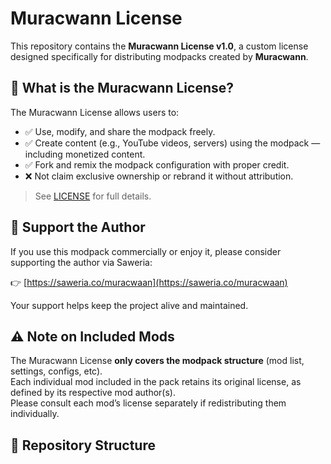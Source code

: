 # Muracwann License

This repository contains the **Muracwann License v1.0**, a custom license designed specifically for distributing modpacks created by **Muracwann**.

## 📜 What is the Muracwann License?

The Muracwann License allows users to:

- ✅ Use, modify, and share the modpack freely.
- ✅ Create content (e.g., YouTube videos, servers) using the modpack — including monetized content.
- ✅ Fork and remix the modpack configuration with proper credit.
- ❌ Not claim exclusive ownership or rebrand it without attribution.

> See [LICENSE](./LICENSE) for full details.

## 💸 Support the Author

If you use this modpack commercially or enjoy it, please consider supporting the author via Saweria:

👉 [https://saweria.co/muracwaan](https://saweria.co/muracwaan)

Your support helps keep the project alive and maintained.

## ⚠️ Note on Included Mods

The Muracwann License **only covers the modpack structure** (mod list, settings, configs, etc).  
Each individual mod included in the pack retains its original license, as defined by its respective mod author(s).  
Please consult each mod’s license separately if redistributing them individually.

## 📂 Repository Structure

